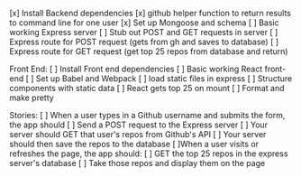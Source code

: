 [x] Install Backend dependencies
[x] github helper function to return results to command line for one user
[x] Set up Mongoose and schema
[ ] Basic working Express server
[ ] Stub out POST and GET requests in server
[ ] Express route for POST request (gets from gh and saves to database)
[ ] Express route for GET request (get top 25 repos from database and return)

Front End:
[ ] Install Front end dependencies
[ ] Basic working React front-end
[ ] Set up Babel and Webpack
[ ] load static files in express
[ ] Structure components with static data
[ ] React gets top 25 on mount
[ ] Format and make pretty

Stories:
[ ] When a user types in a Github username and submits the form, the app should
 [ ] Send a POST request to the Express server
 [ ] Your server should GET that user's repos from Github's API
 [ ] Your server should then save the repos to the database
[ ]When a user visits or refreshes the page, the app should:
  [ ] GET the top 25 repos in the express server's database
  [ ] Take those repos and display them on the page
